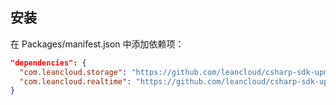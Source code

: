 ## 安装

在 Packages/manifest.json 中添加依赖项：

```json
"dependencies": {
  "com.leancloud.storage": "https://github.com/leancloud/csharp-sdk-upm.git#storage-${latest-version}",
  "com.leancloud.realtime": "https://github.com/leancloud/csharp-sdk-upm.git#realtime-${latest-version}"
}
```
